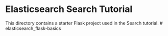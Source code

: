 # Elasticsearch Search Tutorial

This directory contains a starter Flask project used in the Search tutorial.
#   e l a s t i c s e a r c h _ f l a s k - b a s i c s  
 